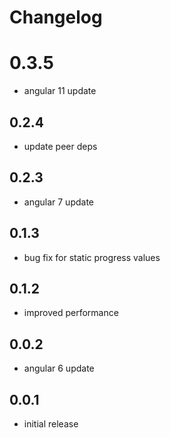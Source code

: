 # Changelog

# 0.3.5
- angular 11 update

## 0.2.4
- update peer deps

## 0.2.3
- angular 7 update

## 0.1.3
- bug fix for static progress values

## 0.1.2
- improved performance

## 0.0.2
- angular 6 update

## 0.0.1
- initial release
